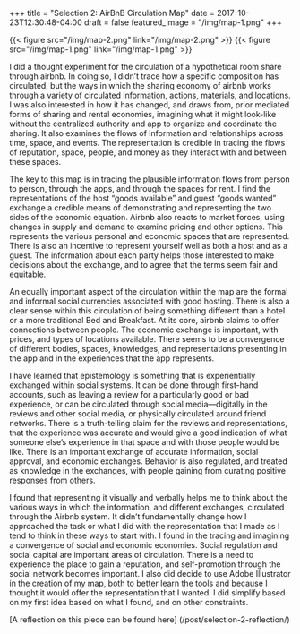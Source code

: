 +++
title = "Selection 2: AirBnB Circulation Map"
date = 2017-10-23T12:30:48-04:00
draft = false
featured_image = "/img/map-1.png"
+++

{{< figure src="/img/map-2.png" link="/img/map-2.png" >}}
{{< figure src="/img/map-1.png" link="/img/map-1.png" >}}

I did a thought experiment for the circulation of a hypothetical room share through airbnb. In doing so, I didn’t trace how a specific composition has circulated, but the ways in which the sharing economy of airbnb works through a variety of circulated information, actions, materials, and locations. I was also interested in how it has changed, and draws from, prior mediated forms of sharing and rental economies, imagining what it might look-like without the centralized authority and app to organize and coordinate the sharing. It also examines the flows of information and relationships across time, space, and events. The representation is credible in tracing the flows of reputation, space, people, and money as they interact with and between these spaces.

The key to this map is in tracing the plausible information flows from person to person, through the apps, and through the spaces for rent. I find the representations of the host “goods available” and guest “goods wanted” exchange a credible means of demonstrating and representing the two sides of the economic equation. Airbnb also reacts to market forces, using changes in supply and demand to examine pricing and other options. This represents the various personal and economic spaces that are represented. There is also an incentive to represent yourself well as both a host and as a guest. The information about each party helps those interested to make decisions about the exchange, and to agree that the terms seem fair and equitable.

An equally important aspect of the circulation within the map are the formal and informal social currencies associated with good hosting. There is also a clear sense within this circulation of being something different than a hotel or a more traditional Bed and Breakfast. At its core, airbnb claims to offer connections between people. The economic exchange is important, with prices, and types of locations available. There seems to be a convergence of different bodies, spaces, knowledges, and representations presenting in the app and in the experiences that the app represents.

I have learned that epistemology is something that is experientially exchanged within social systems. It can be done through first-hand accounts, such as leaving a review for a particularly good or bad experience, or can be circulated through social media—digitally in the reviews and other social media, or physically circulated around friend networks. There is a truth-telling claim for the reviews and representations, that the experience was accurate and would give a good indication of what someone else’s experience in that space and with those people would be like. There is an important exchange of accurate information, social approval, and economic exchanges. Behavior is also regulated, and treated as knowledge in the exchanges, with people gaining from curating positive responses from others.

I found that representing it visually and verbally helps me to think about the various ways in which the information, and different exchanges, circulated through the Airbnb system. It didn’t fundamentally change how I approached the task or what I did with the representation that I made as I tend to think in these ways to start with. I found in the tracing and imagining a convergence of social and economic economies. Social regulation and social capital are important areas of circulation. There is a need to experience the place to gain a reputation, and self-promotion through the social network becomes important. I also did decide to use Adobe Illustrator in the creation of my map, both to better learn the tools and because I thought it would offer the representation that I wanted. I did simplify based on my first idea based on what I found, and on other constraints.

[A reflection on this piece can be found here] (/post/selection-2-reflection/)
